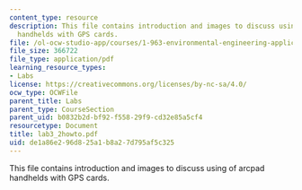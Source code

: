 ```yaml
---
content_type: resource
description: This file contains introduction and images to discuss using of arcpad
  handhelds with GPS cards.
file: /ol-ocw-studio-app/courses/1-963-environmental-engineering-applications-of-geographic-information-systems-fall-2004/de1a86e296d825a1b8a27d795af5c325_lab3_2howto.pdf
file_size: 366722
file_type: application/pdf
learning_resource_types:
- Labs
license: https://creativecommons.org/licenses/by-nc-sa/4.0/
ocw_type: OCWFile
parent_title: Labs
parent_type: CourseSection
parent_uid: b0832b2d-bf92-f558-29f9-cd32e85a5cf4
resourcetype: Document
title: lab3_2howto.pdf
uid: de1a86e2-96d8-25a1-b8a2-7d795af5c325
---
```

This file contains introduction and images to discuss using of arcpad handhelds with GPS cards.